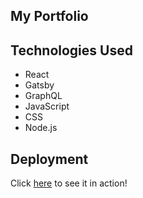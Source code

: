 ## My Portfolio

## Technologies Used
* React
* Gatsby
* GraphQL
* JavaScript
* CSS
* Node.js

## Deployment

Click [here](https://andyterwilliger.com) to see it in action!

